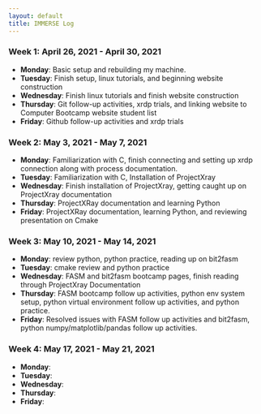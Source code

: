 ```yaml
---
layout: default
title: IMMERSE Log
---
```


### Week 1: April 26, 2021 - April 30, 2021

* **Monday**: Basic setup and rebuilding my machine.
* **Tuesday**: Finish setup, linux tutorials, and beginning website construction
* **Wednesday**: Finish linux tutorials and finish website construction
* **Thursday**: Git follow-up activities, xrdp trials, and linking website to Computer Bootcamp website student list
* **Friday**: Github follow-up activities and xrdp trials

### Week 2: May 3, 2021 - May 7, 2021

* **Monday**: Familiarization with C, finish connecting and setting up xrdp connection along with process documentation.
* **Tuesday**: Familiarization with C, Installation of ProjectXray
* **Wednesday**: Finish installation of ProjectXray, getting caught up on ProjectXray documentation
* **Thursday**: ProjectXRay documentation and learning Python
* **Friday**: ProjectXRay documentation, learning Python, and reviewing presentation on Cmake

### Week 3: May 10, 2021 - May 14, 2021

* **Monday**: review python, python practice, reading up on bit2fasm
* **Tuesday**: cmake review and python practice
* **Wednesday**: FASM and bit2fasm bootcamp pages, finish reading through ProjectXray Documentation
* **Thursday**: FASM bootcamp follow up activities, python env system setup, python virtual environment follow up activities, and python practice.
* **Friday**: Resolved issues with FASM follow up activities and bit2fasm, python numpy/matplotlib/pandas follow up activities.

### Week 4: May 17, 2021 - May 21, 2021

* **Monday**:
* **Tuesday**:
* **Wednesday**:
* **Thursday**:
* **Friday**:
